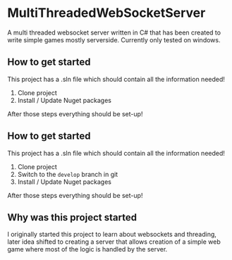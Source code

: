 # MultiThreadedWebSocketServer
A multi threaded websocket server written in C# that has been created to write simple games mostly serverside.
Currently only tested on windows.

## How to get started
This project has a .sln file which should contain all the information needed!

1. Clone project
2. Install / Update Nuget packages

After those steps everything should be set-up!

## How to get started
This project has a .sln file which should contain all the information needed!

1. Clone project
2. Switch to the `develop` branch in git
3. Install / Update Nuget packages

After those steps everything should be set-up!

## Why was this project started
I originally started this project to learn about websockets and threading,
later idea shifted to creating a server that allows creation of a simple web game where most of the logic is handled by the server.
